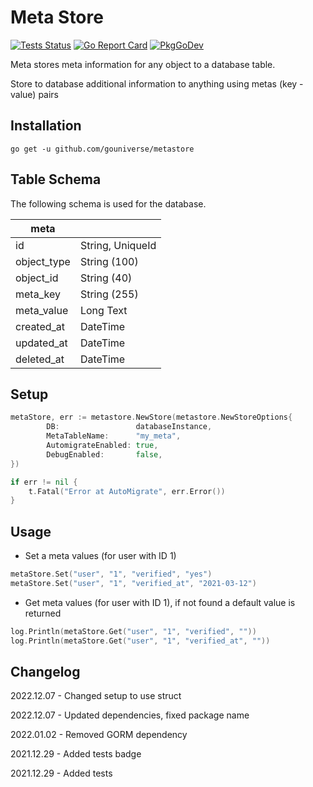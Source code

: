 # Meta Store


[![Tests Status](https://github.com/gouniverse/metastore/actions/workflows/test.yml/badge.svg?branch=main)](https://github.com/gouniverse/metastore/actions/workflows/test.yml)
[![Go Report Card](https://goreportcard.com/badge/github.com/gouniverse/metastore)](https://goreportcard.com/report/github.com/gouniverse/metastore)
[![PkgGoDev](https://pkg.go.dev/badge/github.com/gouniverse/metastore)](https://pkg.go.dev/github.com/gouniverse/metastore)

Meta stores meta information for any object to a database table.

Store to database additional information to anything using metas (key - value) pairs

## Installation
```
go get -u github.com/gouniverse/metastore
```

## Table Schema ##

The following schema is used for the database.

| meta        |                  |
|-------------|------------------|
| id          | String, UniqueId |
| object_type | String (100)     |
| object_id   | String (40)     |
| meta_key    | String (255)     |
| meta_value  | Long Text        |
| created_at  | DateTime         |
| updated_at  | DateTime         |
| deleted_at  | DateTime         |

## Setup

```go
metaStore, err := metastore.NewStore(metastore.NewStoreOptions{
		DB:                 databaseInstance,
		MetaTableName:      "my_meta",
		AutomigrateEnabled: true,
        DebugEnabled:       false,
})

if err != nil {
    t.Fatal("Error at AutoMigrate", err.Error())
}
```



## Usage

- Set a meta values (for user with ID 1)
```go
metaStore.Set("user", "1", "verified", "yes")
metaStore.Set("user", "1", "verified_at", "2021-03-12")
```

- Get meta values (for user with ID 1), if not found a default value is returned
```go
log.Println(metaStore.Get("user", "1", "verified", ""))
log.Println(metaStore.Get("user", "1", "verified_at", ""))
```

## Changelog

2022.12.07 - Changed setup to use struct

2022.12.07 - Updated dependencies, fixed package name

2022.01.02 - Removed GORM dependency

2021.12.29 - Added tests badge

2021.12.29 - Added tests
